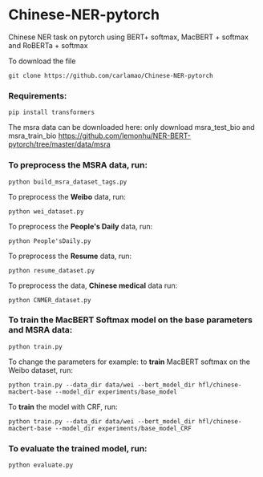 # Chinese-NER-pytorch
Chinese NER task on pytorch using BERT+ softmax, MacBERT + softmax and RoBERTa + softmax

To download the file
```
git clone https://github.com/carlamao/Chinese-NER-pytorch
```

### Requirements:
```
pip install transformers
```

The msra data can be downloaded here: only download msra_test_bio and msra_train_bio https://github.com/lemonhu/NER-BERT-pytorch/tree/master/data/msra

### To preprocess the MSRA data, run:
```
python build_msra_dataset_tags.py
```

To preprocess the **Weibo** data, run:
```
python wei_dataset.py
```

To preprocess the **People's Daily** data, run:
```
python People'sDaily.py
```

To preprocess the **Resume** data, run:
```
python resume_dataset.py
```
To preprocess the data, **Chinese medical** data run:
```
python CNMER_dataset.py
```




### To **train** the MacBERT Softmax model on the base parameters and MSRA data:
```
python train.py 
```


To change the parameters for example: to **train** MacBERT softmax on the Weibo dataset, run:
```
python train.py --data_dir data/wei --bert_model_dir hfl/chinese-macbert-base --model_dir experiments/base_model
```

To **train** the model with CRF, run:
```
python train.py --data_dir data/wei --bert_model_dir hfl/chinese-macbert-base --model_dir experiments/base_model_CRF
```

### To **evaluate** the trained model, run:
```
python evaluate.py
```

